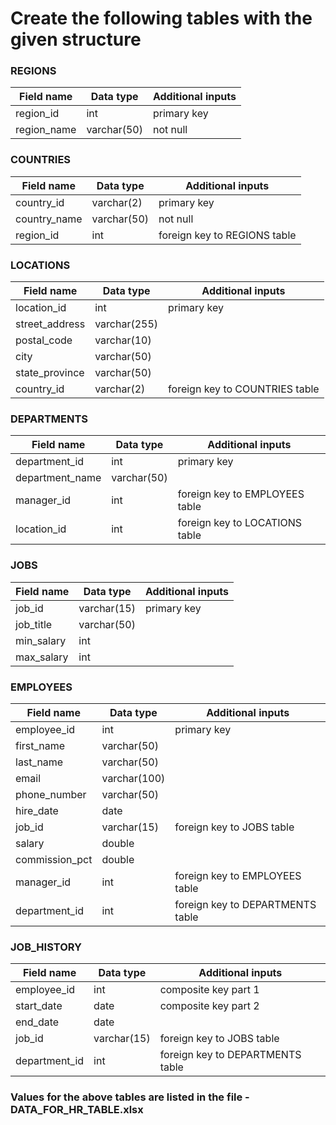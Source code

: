 # Create the following tables with the given structure

### REGIONS
<table>
    <thead>
        <tr>
            <th>Field name</th>
            <th>Data type</th>
            <th>Additional inputs</th>
        </tr>
    </thead>
    <tbody>
        <tr>
            <td>region_id</td>
            <td>int</td>
            <td>primary key</td>
        </tr>
        <tr>
            <td>region_name</td>
            <td>varchar(50)</td>
            <td>not null</td>
        </tr>
    </tbody>
</table>

### COUNTRIES
<table>
    <thead>
        <tr>
            <th>Field name</th>
            <th>Data type</th>
            <th>Additional inputs</th>
        </tr>
    </thead>
    <tbody>
        <tr>
            <td>country_id</td>
            <td>varchar(2)</td>
            <td>primary key</td>
        </tr>
        <tr>
            <td>country_name</td>
            <td>varchar(50)</td>
            <td>not null</td>
        </tr>
        <tr>
            <td>region_id</td>
            <td>int</td>
            <td>foreign key to REGIONS table</td>
        </tr>
    </tbody>
</table>

### LOCATIONS
<table>
    <thead>
        <tr>
            <th>Field name</th>
            <th>Data type</th>
            <th>Additional inputs</th>
        </tr>
    </thead>
    <tbody>
        <tr>
            <td>location_id</td>
            <td>int</td>
            <td>primary key</td>
        </tr>
        <tr>
            <td>street_address</td>
            <td>varchar(255)</td>
            <td></td>
        </tr>
        <tr>
            <td>postal_code</td>
            <td>varchar(10)</td>
            <td></td>
        </tr>
        <tr>
            <td>city</td>
            <td>varchar(50)</td>
            <td></td>
        </tr>
        <tr>
            <td>state_province</td>
            <td>varchar(50)</td>
            <td></td>
        </tr>
        <tr>
            <td>country_id</td>
            <td>varchar(2)</td>
            <td>foreign key to COUNTRIES table</td>
        </tr>
    </tbody>
</table>

### DEPARTMENTS
<table>
    <thead>
        <tr>
            <th>Field name</th>
            <th>Data type</th>
            <th>Additional inputs</th>
        </tr>
    </thead>
    <tbody>
        <tr>
            <td>department_id</td>
            <td>int</td>
            <td>primary key</td>
        </tr>
        <tr>
            <td>department_name</td>
            <td>varchar(50)</td>
            <td></td>
        </tr>
        <tr>
            <td>manager_id</td>
            <td>int</td>
            <td>foreign key to EMPLOYEES table</td>
        </tr>
        <tr>
            <td>location_id</td>
            <td>int</td>
            <td>foreign key to LOCATIONS table</td>
        </tr>
    </tbody>
</table>

### JOBS
<table>
    <thead>
        <tr>
            <th>Field name</th>
            <th>Data type</th>
            <th>Additional inputs</th>
        </tr>
    </thead>
    <tbody>
        <tr>
            <td>job_id</td>
            <td>varchar(15)</td>
            <td>primary key</td>
        </tr>
        <tr>
            <td>job_title</td>
            <td>varchar(50)</td>
            <td></td>
        </tr>
        <tr>
            <td>min_salary</td>
            <td>int</td>
            <td></td>
        </tr>
        <tr>
            <td>max_salary</td>
            <td>int</td>
            <td></td>
        </tr>
    </tbody>
</table>

### EMPLOYEES
<table>
    <thead>
        <tr>
            <th>Field name</th>
            <th>Data type</th>
            <th>Additional inputs</th>
        </tr>
    </thead>
    <tbody>
        <tr>
            <td>employee_id</td>
            <td>int</td>
            <td>primary key</td>
        </tr>
        <tr>
            <td>first_name</td>
            <td>varchar(50)</td>
            <td></td>
        </tr>
        <tr>
            <td>last_name</td>
            <td>varchar(50)</td>
            <td></td>
        </tr>
        <tr>
            <td>email</td>
            <td>varchar(100)</td>
            <td></td>
        </tr>
        <tr>
            <td>phone_number</td>
            <td>varchar(50)</td>
            <td></td>
        </tr>
        <tr>
            <td>hire_date</td>
            <td>date</td>
            <td></td>
        </tr>
        <tr>
            <td>job_id</td>
            <td>varchar(15)</td>
            <td>foreign key to JOBS table</td>
        </tr>
        <tr>
            <td>salary</td>
            <td>double</td>
            <td></td>
        </tr>
        <tr>
            <td>commission_pct</td>
            <td>double</td>
            <td></td>
        </tr>
        <tr>
            <td>manager_id</td>
            <td>int</td>
            <td>foreign key to EMPLOYEES table</td>
        </tr>
        <tr>
            <td>department_id</td>
            <td>int</td>
            <td>foreign key to DEPARTMENTS table</td>
        </tr>
    </tbody>
</table>

### JOB_HISTORY
<table>
    <thead>
        <tr>
            <th>Field name</th>
            <th>Data type</th>
            <th>Additional inputs</th>
        </tr>
    </thead>
    <tbody>
        <tr>
            <td>employee_id</td>
            <td>int</td>
            <td>composite key part 1</td>
        </tr>
        <tr>
            <td>start_date</td>
            <td>date</td>
            <td>composite key part 2</td>
        </tr>
        <tr>
            <td>end_date</td>
            <td>date</td>
            <td></td>
        </tr>
        <tr>
            <td>job_id</td>
            <td>varchar(15)</td>
            <td>foreign key to JOBS table</td>
        </tr>
        <tr>
            <td>department_id</td>
            <td>int</td>
            <td>foreign key to DEPARTMENTS table</td>
        </tr>
    </tbody>
</table>

### Values for the above tables are listed in the file - DATA_FOR_HR_TABLE.xlsx

